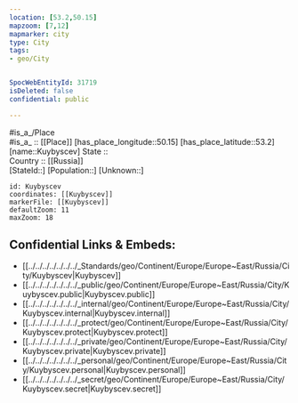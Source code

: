 ```yaml
---
location: [53.2,50.15] 
mapzoom: [7,12] 
mapmarker: city 
type: City
tags:
- geo/City


SpocWebEntityId: 31719
isDeleted: false
confidential: public

---
```

#is_a_/Place  
#is_a_ :: [[Place]] 
[has_place_longitude::50.15] 
[has_place_latitude::53.2] 
[name::Kuybyscev] 
State ::  
Country :: [[Russia]]  
[StateId::] 
[Population::] 
[Unknown::] 


```leaflet
id: Kuybyscev
coordinates: [[Kuybyscev]] 
markerFile: [[Kuybyscev]] 
defaultZoom: 11 
maxZoom: 18
```


## Confidential Links & Embeds: 
- [[../../../../../../../_Standards/geo/Continent/Europe/Europe~East/Russia/City/Kuybyscev|Kuybyscev]] 
- [[../../../../../../../_public/geo/Continent/Europe/Europe~East/Russia/City/Kuybyscev.public|Kuybyscev.public]] 
- [[../../../../../../../_internal/geo/Continent/Europe/Europe~East/Russia/City/Kuybyscev.internal|Kuybyscev.internal]] 
- [[../../../../../../../_protect/geo/Continent/Europe/Europe~East/Russia/City/Kuybyscev.protect|Kuybyscev.protect]] 
- [[../../../../../../../_private/geo/Continent/Europe/Europe~East/Russia/City/Kuybyscev.private|Kuybyscev.private]] 
- [[../../../../../../../_personal/geo/Continent/Europe/Europe~East/Russia/City/Kuybyscev.personal|Kuybyscev.personal]] 
- [[../../../../../../../_secret/geo/Continent/Europe/Europe~East/Russia/City/Kuybyscev.secret|Kuybyscev.secret]] 
